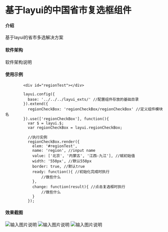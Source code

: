 # 基于layui的中国省市复选框组件

#### 介绍
基于layui的省市多选解决方案

#### 软件架构
软件架构说明


#### 使用示例

```
        <div id="regionTest"></div>
```


```
        layui.config({
		  base: '../../../layui_exts/' //配置组件存放的基础目录
		}).extend({
		  regionCheckBox: 'regionCheckBox/regionCheckBox' //定义组件模块名
		}).use(['regionCheckBox'], function(){
		  var $ = layui.$;
		  var regionCheckBox = layui.regionCheckBox;
		  
		  //执行实例
		  regionCheckBox.render({
			elem: '#regionTest',
			name: 'region', //input name
			value: ['北京', '内蒙古', '江西-九江'], //赋初始值
			width: '550px', //默认550px
			border: true, //默认true
			ready: function(){ //初始化完成时执行
				//做些什么
			},
			change: function(result){ //点击复选框时执行
				//做些什么
			}
		  });
```

#### 效果截图
![输入图片说明](https://images.gitee.com/uploads/images/2020/0501/162811_9a3fe9c6_5563527.png "微信截图_20200501162506.png")
![输入图片说明](https://images.gitee.com/uploads/images/2020/0501/162825_de117f69_5563527.png "微信截图_20200501162532.png")
![输入图片说明](https://images.gitee.com/uploads/images/2020/0501/162836_74da12f7_5563527.png "微信截图_20200501162544.png")
